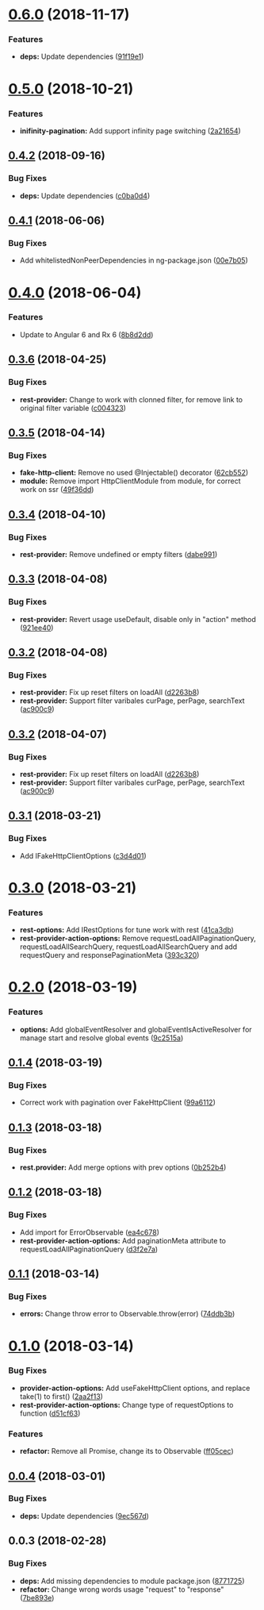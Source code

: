 # [0.6.0](https://github.com/EndyKaufman/ngx-repository/compare/0.5.0...0.6.0) (2018-11-17)


### Features

* **deps:** Update dependencies ([91f19e1](https://github.com/EndyKaufman/ngx-repository/commit/91f19e1))



<a name="0.5.0"></a>
# [0.5.0](https://github.com/EndyKaufman/ngx-repository/compare/0.4.2...0.5.0) (2018-10-21)


### Features

* **inifinity-pagination:** Add support infinity page switching ([2a21654](https://github.com/EndyKaufman/ngx-repository/commit/2a21654))



<a name="0.4.2"></a>
## [0.4.2](https://github.com/EndyKaufman/ngx-repository/compare/0.4.1...0.4.2) (2018-09-16)


### Bug Fixes

* **deps:** Update dependencies ([c0ba0d4](https://github.com/EndyKaufman/ngx-repository/commit/c0ba0d4))



<a name="0.4.1"></a>
## [0.4.1](https://github.com/EndyKaufman/ngx-repository/compare/0.4.0...0.4.1) (2018-06-06)


### Bug Fixes

* Add whitelistedNonPeerDependencies in ng-package.json ([00e7b05](https://github.com/EndyKaufman/ngx-repository/commit/00e7b05))



<a name="0.4.0"></a>
# [0.4.0](https://github.com/EndyKaufman/ngx-repository/compare/0.3.6...0.4.0) (2018-06-04)


### Features

* Update to Angular 6 and Rx 6 ([8b8d2dd](https://github.com/EndyKaufman/ngx-repository/commit/8b8d2dd))



<a name="0.3.6"></a>
## [0.3.6](https://github.com/EndyKaufman/ngx-repository/compare/0.3.5...0.3.6) (2018-04-25)


### Bug Fixes

* **rest-provider:** Change to work with clonned filter, for remove link to original filter variable ([c004323](https://github.com/EndyKaufman/ngx-repository/commit/c004323))



<a name="0.3.5"></a>
## [0.3.5](https://github.com/EndyKaufman/ngx-repository/compare/0.3.4...0.3.5) (2018-04-14)


### Bug Fixes

* **fake-http-client:** Remove no used @Injectable() decorator ([62cb552](https://github.com/EndyKaufman/ngx-repository/commit/62cb552))
* **module:** Remove import HttpClientModule from module, for correct work on ssr ([49f36dd](https://github.com/EndyKaufman/ngx-repository/commit/49f36dd))



<a name="0.3.4"></a>
## [0.3.4](https://github.com/EndyKaufman/ngx-repository/compare/0.3.3...0.3.4) (2018-04-10)


### Bug Fixes

* **rest-provider:** Remove undefined or empty filters ([dabe991](https://github.com/EndyKaufman/ngx-repository/commit/dabe991))



<a name="0.3.3"></a>
## [0.3.3](https://github.com/EndyKaufman/ngx-repository/compare/0.3.2...0.3.3) (2018-04-08)


### Bug Fixes

* **rest-provider:** Revert usage useDefault, disable only in "action" method ([921ee40](https://github.com/EndyKaufman/ngx-repository/commit/921ee40))



<a name="0.3.2"></a>
## [0.3.2](https://github.com/EndyKaufman/ngx-repository/compare/0.3.1...0.3.2) (2018-04-08)


### Bug Fixes

* **rest-provider:** Fix up reset filters on loadAll ([d2263b8](https://github.com/EndyKaufman/ngx-repository/commit/d2263b8))
* **rest-provider:** Support filter varibales curPage, perPage, searchText ([ac900c9](https://github.com/EndyKaufman/ngx-repository/commit/ac900c9))



<a name="0.3.2"></a>
## [0.3.2](https://github.com/EndyKaufman/ngx-repository/compare/0.3.1...0.3.2) (2018-04-07)


### Bug Fixes

* **rest-provider:** Fix up reset filters on loadAll ([d2263b8](https://github.com/EndyKaufman/ngx-repository/commit/d2263b8))
* **rest-provider:** Support filter varibales curPage, perPage, searchText ([ac900c9](https://github.com/EndyKaufman/ngx-repository/commit/ac900c9))



<a name="0.3.1"></a>
## [0.3.1](https://github.com/EndyKaufman/ngx-repository/compare/0.3.0...0.3.1) (2018-03-21)


### Bug Fixes

* Add IFakeHttpClientOptions ([c3d4d01](https://github.com/EndyKaufman/ngx-repository/commit/c3d4d01))



<a name="0.3.0"></a>
# [0.3.0](https://github.com/EndyKaufman/ngx-repository/compare/0.2.0...0.3.0) (2018-03-21)


### Features

* **rest-options:** Add IRestOptions for tune work with rest ([41ca3db](https://github.com/EndyKaufman/ngx-repository/commit/41ca3db))
* **rest-provider-action-options:** Remove requestLoadAllPaginationQuery, requestLoadAllSearchQuery, requestLoadAllSearchQuery and add requestQuery and responsePaginationMeta ([393c320](https://github.com/EndyKaufman/ngx-repository/commit/393c320))



<a name="0.2.0"></a>
# [0.2.0](https://github.com/EndyKaufman/ngx-repository/compare/0.1.4...0.2.0) (2018-03-19)


### Features

* **options:** Add globalEventResolver and globalEventIsActiveResolver for manage start and resolve global events ([9c2515a](https://github.com/EndyKaufman/ngx-repository/commit/9c2515a))



<a name="0.1.4"></a>
## [0.1.4](https://github.com/EndyKaufman/ngx-repository/compare/0.1.3...0.1.4) (2018-03-19)


### Bug Fixes

* Correct work with pagination over FakeHttpClient ([99a6112](https://github.com/EndyKaufman/ngx-repository/commit/99a6112))



<a name="0.1.3"></a>
## [0.1.3](https://github.com/EndyKaufman/ngx-repository/compare/0.1.2...0.1.3) (2018-03-18)


### Bug Fixes

* **rest.provider:** Add merge options with prev options ([0b252b4](https://github.com/EndyKaufman/ngx-repository/commit/0b252b4))



<a name="0.1.2"></a>
## [0.1.2](https://github.com/EndyKaufman/ngx-repository/compare/0.1.1...0.1.2) (2018-03-18)


### Bug Fixes

* Add import for ErrorObservable ([ea4c678](https://github.com/EndyKaufman/ngx-repository/commit/ea4c678))
* **rest-provider-action-options:** Add paginationMeta attribute to requestLoadAllPaginationQuery ([d3f2e7a](https://github.com/EndyKaufman/ngx-repository/commit/d3f2e7a))



<a name="0.1.1"></a>
## [0.1.1](https://github.com/EndyKaufman/ngx-repository/compare/0.1.0...0.1.1) (2018-03-14)


### Bug Fixes

* **errors:** Change throw error to Observable.throw(error) ([74ddb3b](https://github.com/EndyKaufman/ngx-repository/commit/74ddb3b))



<a name="0.1.0"></a>
# [0.1.0](https://github.com/EndyKaufman/ngx-repository/compare/0.0.4...0.1.0) (2018-03-14)


### Bug Fixes

* **provider-action-options:** Add useFakeHttpClient options, and replace take(1) to first() ([2aa2f13](https://github.com/EndyKaufman/ngx-repository/commit/2aa2f13))
* **rest-provider-action-options:** Change type of requestOptions to function ([d51cf63](https://github.com/EndyKaufman/ngx-repository/commit/d51cf63))


### Features

* **refactor:** Remove all Promise, change its to Observable ([ff05cec](https://github.com/EndyKaufman/ngx-repository/commit/ff05cec))



<a name="0.0.4"></a>
## [0.0.4](https://github.com/EndyKaufman/ngx-repository/compare/0.0.3...0.0.4) (2018-03-01)


### Bug Fixes

* **deps:** Update dependencies ([9ec567d](https://github.com/EndyKaufman/ngx-repository/commit/9ec567d))



<a name="0.0.3"></a>
## 0.0.3 (2018-02-28)


### Bug Fixes

* **deps:** Add missing dependencies to module package.json ([8771725](https://github.com/EndyKaufman/ngx-repository/commit/8771725))
* **refactor:** Change wrong words usage "request" to "response" ([7be893e](https://github.com/EndyKaufman/ngx-repository/commit/7be893e))



